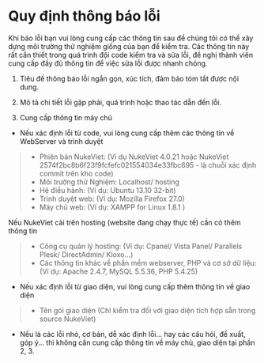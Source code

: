 # Quy định thông báo lỗi

Khi báo lỗi bạn vui lòng cung cấp các thông tin sau để chúng tôi có thể xây dựng môi trường thử nghiệm giống của bạn để kiểm tra. Các thông tin này rất cần thiết trong quá trình đội code kiểm tra và sửa lỗi, đề nghị thành viên cung cấp đầy đủ thông tin để việc sửa lỗi được nhanh chóng.

1. Tiêu đề thông báo lỗi ngắn gọn, xúc tích, đảm bảo tóm tắt được nội dung.

2. Mô tả chi tiết lỗi gặp phải, quá trình hoặc thao tác dẫn đến lỗi.

3. Cung cấp thông tin máy chủ

* Nếu xác định lỗi từ code, vui lòng cung cấp thêm các thông tin về WebServer và trình duyệt

> - Phiên bản NukeViet: (Ví dụ NukeViet 4.0.21 hoặc NukeViet 2574f2bc8b6f23f9fcfefc021554034e33fbc695 - là chuỗi xác định commit trên kho code)
> - Môi trường thử Nghiệm: Localhost/ hosting
> - Hệ điều hành: (Ví dụ: Ubuntu 13.10 32-bit)
> - Trình duyệt web: (Ví dụ: Mozilla Firefox 27.0)
> - Máy chủ web: (Ví dụ: XAMPP for Linux 1.8.1 )

Nếu NukeViet cài trên hosting (website đang chạy thực tế) cần có thêm thông tin
> + Công cụ quản lý hosting: (Ví dụ: Cpanel/ Vista Panel/ Parallels Plesk/ DirectAdmin/ Kloxo...)
> + Các thông tin khác về phần mềm webserver, PHP và cơ sở dữ liệu: (Ví dụ: Apache 2.4.7, MySQL 5.5.36, PHP 5.4.25)

 
* Nếu xác định lỗi từ giao diện, vui lòng cung cấp thêm thông tin về giao diện
> + Tên gói giao diện (Chỉ kiểm tra đối với giao diện tích hợp sẵn trong source NukeViet)
 
* Nếu là các lỗi nhỏ, cơ bản, dễ xác định lỗi... hay các câu hỏi, đề xuất, góp ý... thì không cần cung cấp thông tin về máy chủ, giao diện tại phần 2, 3.



